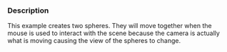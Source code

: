 ### Description
This example creates two spheres. They will move together when the mouse is used to interact with the scene because the camera is actually what is moving causing the view of the spheres to change.
